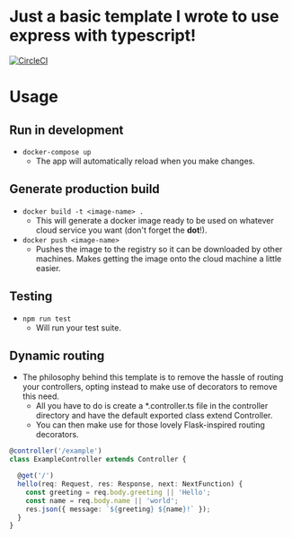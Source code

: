 # Just a basic template I wrote to use express with typescript!

[![CircleCI](https://circleci.com/gh/pringon/express-auto-route/tree/master.svg?style=svg)](https://circleci.com/gh/pringon/express-auto-route/tree/master)

# Usage

## Run in development

- ```docker-compose up```
  - The app will automatically reload when you make changes.

## Generate production build

- ```docker build -t <image-name> .```
  - This will generate a docker image ready to be used on whatever cloud service you want (don't forget the **dot**!).
- ```docker push <image-name>```
  - Pushes the image to the registry so it can be downloaded by other machines. Makes getting the image onto the cloud machine a little easier.

## Testing

- ```npm run test```
  - Will run your test suite.

## Dynamic routing

- The philosophy behind this template is to remove the hassle of routing your controllers, opting instead to make use of decorators to remove this need.
  - All you have to do is create a *.controller.ts file in the controller directory and have the default exported class extend Controller. 
  - You can then make use for those lovely Flask-inspired routing decorators.

```typescript
@controller('/example')
class ExampleController extends Controller {

  @get('/')
  hello(req: Request, res: Response, next: NextFunction) {
    const greeting = req.body.greeting || 'Hello';
    const name = req.body.name || 'world';
    res.json({ message: `${greeting} ${name}!` });
  }
}
```
